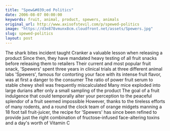 ```yaml
---
title: "Spew&#039;ed Politics"
date: 2006-08-07 00:00:00
keywords: fruit, animal, product, spewers, animals
original_url: http://www.axisofstevil.com/p/spewed-politics
image: "https://d3e878vmunx8cm.cloudfront.net/assets/Spewers.jpg"
slug: spewed-politics
layout: post
---
```


The shark bites incident taught Cranker a valuable lesson when releasing a product Since then, they have mandated heavy testing of all fruit snacks before releasing them to retailers Their current and most popular fruit snack, &#039;Spewers&#039; spent three years in clinical trials at three different animal labs &#039;Spewers&#039;, famous for contorting your face with its intense fruit flavor, was at first a danger to the consumer The ratio of power fruit serum to stable chewy shell was frequently miscalculated Many mice exploded into large durians after only a small sampling of the product The goal of a fruit indulgence that could temporally alter your perception to the peaceful splendor of a fruit seemed impossible However, thanks to the tireless efforts of many rodents, and a round the clock team of orange midgets manning a 18 foot tall fruit-juicer, the recipe for &#039;Spewers&#039; has since been refined to provide just the right combination of fructose-infused face-altering toxins and a day&#039;s worth of Vitamin C

